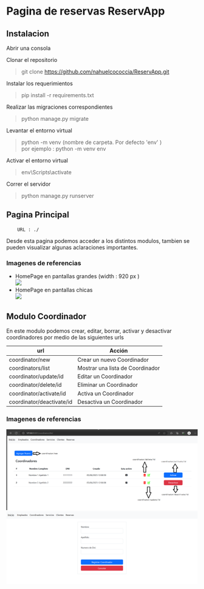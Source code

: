 # Pagina de reservas ReservApp

## Instalacion

Abrir una consola

Clonar el repositorio

> git clone https://github.com/nahuelcococcia/ReservApp.git

Instalar los requerimientos

> pip install -r requirements.txt

Realizar las migraciones correspondientes

> python manage.py migrate 

Levantar el entorno virtual

> python -m venv (nombre de carpeta. Por defecto 'env' )\
> por ejemplo : python -m venv env

Activar el entorno virtual

> env\Scripts\activate

Correr el servidor

> python manage.py runserver


## Pagina Principal
        URL : ./
Desde esta pagina podemos acceder a los distintos modulos, tambien se pueden visualizar algunas aclaraciones importantes.  

### Imagenes de referencias 

* HomePage en pantallas grandes (width : 920 px )  
![](C:\Pesonal\ReservApp\static\Pagina-Principal.png)  
* HomePage en pantallas chicas  
![](C:\Pesonal\ReservApp\static\Pagina-Principal2.png)  


## Modulo Coordinador

En este modulo podemos crear, editar, borrar, activar y desactivar coordinadores 
por medio de las siguientes urls  
  
| url                       | Acción                           |
|---------------------------|----------------------------------|
| coordinator/new           | Crear un nuevo Coordinador       |
| coordinators/list         | Mostrar una lista de Coordinador |
| coordinator/update/id     | Editar un Coordinador            |
| coordinator/delete/id     | Eliminar un Coordinador          |
| coordinator/activate/id   | Activa un Coordinador            |
| coordinator/deactivate/id | Desactiva un Coordinador         |

### Imagenes de referencias

<img src=".\static\Coordinadores1.png">  
<img src=".\static\Coordinadores2.png">





